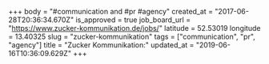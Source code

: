 +++
body = "#communication and #pr #agency"
created_at = "2017-06-28T20:36:34.670Z"
is_approved = true
job_board_url = "https://www.zucker-kommunikation.de/jobs/"
latitude = 52.53019
longitude = 13.40325
slug = "zucker-kommunikation"
tags = ["communication", "pr", "agency"]
title = "Zucker Kommunikation:"
updated_at = "2019-06-16T10:36:09.629Z"
+++
